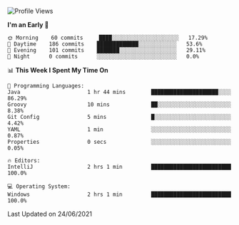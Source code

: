 <!--START_SECTION:waka-->
![Profile Views](http://img.shields.io/badge/Profile%20Views-0-blue)

**I'm an Early 🐤** 

```text
🌞 Morning    60 commits     ████░░░░░░░░░░░░░░░░░░░░░   17.29% 
🌆 Daytime    186 commits    █████████████░░░░░░░░░░░░   53.6% 
🌃 Evening    101 commits    ███████░░░░░░░░░░░░░░░░░░   29.11% 
🌙 Night      0 commits      ░░░░░░░░░░░░░░░░░░░░░░░░░   0.0%

```


📊 **This Week I Spent My Time On** 

```text
💬 Programming Languages: 
Java                     1 hr 44 mins        █████████████████████░░░░   86.29% 
Groovy                   10 mins             ██░░░░░░░░░░░░░░░░░░░░░░░   8.38% 
Git Config               5 mins              █░░░░░░░░░░░░░░░░░░░░░░░░   4.42% 
YAML                     1 min               ░░░░░░░░░░░░░░░░░░░░░░░░░   0.87% 
Properties               0 secs              ░░░░░░░░░░░░░░░░░░░░░░░░░   0.05%

🔥 Editors: 
IntelliJ                 2 hrs 1 min         █████████████████████████   100.0%

💻 Operating System: 
Windows                  2 hrs 1 min         █████████████████████████   100.0%

```


 Last Updated on 24/06/2021
<!--END_SECTION:waka-->
